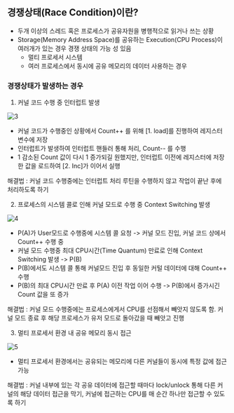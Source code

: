 ## 경쟁상태(Race Condition)이란?

- 두개 이상의 스레드 혹은 프로세스가 공유자원을 병행적으로 읽거나 쓰는 상황
- Storage(Memory Address Space)를 공유하는 Execution(CPU Process)이 여러개가 있는 경우 경쟁 상태의 가능 성 있음
  - 멀티 프로세서 시스템
  - 여러 프로세스에서 동시에 공유 메모리의 데이터 사용하는 경우



### 경쟁상태가 발생하는 경우

1. 커널 코드 수행 중 인터럽트 발생

![3](https://user-images.githubusercontent.com/44665707/150239544-26275cd1-072b-443d-b554-e536eb3d2fcc.PNG)

- 커널 코드가 수행중인 상황에서 Count++ 를 위해 [1. load]를 진행하여 레지스터 변수에 저장
- 인터럽트가 발생하여 인터럽트 핸들러 통해 처리, Count-- 를 수행
- 1 감소된 Count 값이 다시 1 증가되길 원했지만, 인터럽트 이전에 레지스터에 저장한 값을 로드하여 [2. Inc]가 이어서 실행

해결법 : 커널 코드 수행중에는 인터럽트 처리 루틴을 수행하지 않고 작업이 끝난 후에 처리하도록 하기



2. 프로세스의 시스템 콜로 인해 커널 모드로 수행 중 Context Switching 발생

![4](https://user-images.githubusercontent.com/44665707/150239791-5bc2332f-b9a4-47a7-a27c-e95a08e5fa56.PNG)

- P(A)가 User모드로 수행중에 시스템 콜 요청 -> 커널 모드 진입, 커널 코드 상에서 Count++ 수행 중
- 커널 모드 수행중 최대 CPU시간(Time Quantum) 만료로 인해 Context Switching 발생 -> P(B)
- P(B)에서도 시스템 콜 통해 커널모드 진입 후 동일한 커털 데이터에 대해 Count++ 수행
- P(B)의 최대 CPU시간 만료 후 P(A) 이전 작업 이어 수행 -> P(B)에서 증가시긴 Count 값을 또 증가

해결법 : 커널 모드 수행중에는 프로세스에게서 CPU를 선점해서 빼앗지 않도록 함.  커널 모드 종료 후 해당 프로세스가 유저 모드로 돌아갔을 때 빼앗고 진행



3. 멀티 프로세서 환경 내 공유 메모리 동시 접근

![5](https://user-images.githubusercontent.com/44665707/150240084-ee934366-0b84-4fc9-97ef-30cd097ad04a.PNG)

- 멀티 프로세서 환경에서는 공유되는 메모리에 다른 커널들이 동시에 특정 값에 접근 가능

해결법 : 커널 내부에 있는 각 공유 데이터에 접근할 때마다 lock/unlock 통해 다른 커널의 해당 데이터 접근을 막기, 커널에 접근하는 CPU를 매 순간 하나만 접근할 수 있도록 하기